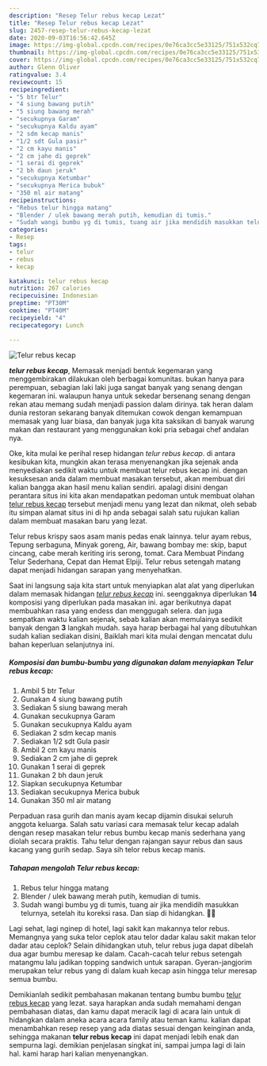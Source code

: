 ```yaml
---
description: "Resep Telur rebus kecap Lezat"
title: "Resep Telur rebus kecap Lezat"
slug: 2457-resep-telur-rebus-kecap-lezat
date: 2020-09-03T16:56:42.645Z
image: https://img-global.cpcdn.com/recipes/0e76ca3cc5e33125/751x532cq70/telur-rebus-kecap-foto-resep-utama.jpg
thumbnail: https://img-global.cpcdn.com/recipes/0e76ca3cc5e33125/751x532cq70/telur-rebus-kecap-foto-resep-utama.jpg
cover: https://img-global.cpcdn.com/recipes/0e76ca3cc5e33125/751x532cq70/telur-rebus-kecap-foto-resep-utama.jpg
author: Glenn Oliver
ratingvalue: 3.4
reviewcount: 15
recipeingredient:
- "5 btr Telur"
- "4 siung bawang putih"
- "5 siung bawang merah"
- "secukupnya Garam"
- "secukupnya Kaldu ayam"
- "2 sdm kecap manis"
- "1/2 sdt Gula pasir"
- "2 cm kayu manis"
- "2 cm jahe di geprek"
- "1 serai di geprek"
- "2 bh daun jeruk"
- "secukupnya Ketumbar"
- "secukupnya Merica bubuk"
- "350 ml air matang"
recipeinstructions:
- "Rebus telur hingga matang"
- "Blender / ulek bawang merah putih, kemudian di tumis."
- "Sudah wangi bumbu yg di tumis, tuang air jika mendidih masukkan telurnya, setelah itu koreksi rasa. Dan siap di hidangkan. 👌🏻"
categories:
- Resep
tags:
- telur
- rebus
- kecap

katakunci: telur rebus kecap 
nutrition: 267 calories
recipecuisine: Indonesian
preptime: "PT30M"
cooktime: "PT40M"
recipeyield: "4"
recipecategory: Lunch

---
```



![Telur rebus kecap](https://img-global.cpcdn.com/recipes/0e76ca3cc5e33125/751x532cq70/telur-rebus-kecap-foto-resep-utama.jpg)

<b><i>telur rebus kecap</i></b>, Memasak menjadi bentuk kegemaran yang menggembirakan dilakukan oleh berbagai komunitas. bukan hanya para perempuan, sebagian laki laki juga sangat banyak yang senang dengan kegemaran ini. walaupun hanya untuk sekedar bersenang senang dengan rekan atau memang sudah menjadi passion dalam dirinya. tak heran dalam dunia restoran sekarang banyak ditemukan cowok dengan kemampuan memasak yang luar biasa, dan banyak juga kita saksikan di banyak warung makan dan restaurant yang menggunakan koki pria sebagai chef andalan nya.

Oke, kita mulai ke perihal resep hidangan <i>telur rebus kecap</i>. di antara kesibukan kita, mungkin akan terasa menyenangkan jika sejenak anda menyediakan sedikit waktu untuk membuat telur rebus kecap ini. dengan kesuksesan anda dalam membuat masakan tersebut, akan membuat diri kalian bangga akan hasil menu kalian sendiri. apalagi disini dengan perantara situs ini kita akan mendapatkan pedoman untuk membuat olahan <u>telur rebus kecap</u> tersebut menjadi menu yang lezat dan nikmat, oleh sebab itu simpan alamat situs ini di hp anda sebagai salah satu rujukan kalian dalam membuat masakan baru yang lezat.

Telur rebus krispy saos asam manis pedas enak lainnya. telur ayam rebus, Tepung serbaguna, Minyak goreng, Air, bawang bombay me: skip, baput cincang, cabe merah keriting iris serong, tomat. Cara Membuat Pindang Telur Sederhana, Cepat dan Hemat Elpiji. Telur rebus setengah matang dapat menjadi hidangan sarapan yang menyehatkan.


Saat ini langsung saja kita start untuk menyiapkan alat alat yang diperlukan dalam memasak hidangan <u><i>telur rebus kecap</i></u> ini. seenggaknya diperlukan <b>14</b> komposisi yang diperlukan pada masakan ini. agar berikutnya dapat membuahkan rasa yang endess dan menggugah selera. dan juga sempatkan waktu kalian sejenak, sebab kalian akan memulainya sedikit banyak dengan <b>3</b> langkah mudah. saya harap berbagai hal yang dibutuhkan sudah kalian sediakan disini, Baiklah mari kita mulai dengan mencatat dulu bahan keperluan selanjutnya ini.

<!--inarticleads1-->

##### Komposisi dan bumbu-bumbu yang digunakan dalam menyiapkan Telur rebus kecap:

1. Ambil 5 btr Telur
1. Gunakan 4 siung bawang putih
1. Sediakan 5 siung bawang merah
1. Gunakan secukupnya Garam
1. Gunakan secukupnya Kaldu ayam
1. Sediakan 2 sdm kecap manis
1. Sediakan 1/2 sdt Gula pasir
1. Ambil 2 cm kayu manis
1. Sediakan 2 cm jahe di geprek
1. Gunakan 1 serai di geprek
1. Gunakan 2 bh daun jeruk
1. Siapkan secukupnya Ketumbar
1. Sediakan secukupnya Merica bubuk
1. Gunakan 350 ml air matang


Perpaduan rasa gurih dan manis ayam kecap dijamin disukai seluruh anggota keluarga. Salah satu variasi cara memasak telur kecap adalah dengan resep masakan telur rebus bumbu kecap manis sederhana yang diolah secara praktis. Tahu telur dengan rajangan sayur rebus dan saus kacang yang gurih sedap. Saya sih telor rebus kecap manis. 

<!--inarticleads2-->

##### Tahapan mengolah Telur rebus kecap:

1. Rebus telur hingga matang
1. Blender / ulek bawang merah putih, kemudian di tumis.
1. Sudah wangi bumbu yg di tumis, tuang air jika mendidih masukkan telurnya, setelah itu koreksi rasa. Dan siap di hidangkan. 👌🏻


Lagi sehat, lagi nginep di hotel, lagi sakit kan makannya telor rebus. Memangnya yang suka telor ceplok atau telor dadar kalau sakit makan telor dadar atau ceplok? Selain dihidangkan utuh, telur rebus juga dapat dibelah dua agar bumbu meresap ke dalam. Cacah-cacah telur rebus setengah matangmu lalu jadikan topping sandwich untuk sarapan. Gyeran-jangjorim merupakan telur rebus yang di dalam kuah kecap asin hingga telur meresap semua bumbu. 

Demikianlah sedikit pembahasan makanan tentang bumbu bumbu <u>telur rebus kecap</u> yang lezat. saya harapkan anda sudah memahami dengan pembahasan diatas, dan kamu dapat meracik lagi di acara lain untuk di hidangkan dalam aneka acara acara family atau teman kamu. kalian dapat menambahkan resep resep yang ada diatas sesuai dengan keinginan anda, sehingga makanan <b>telur rebus kecap</b> ini dapat menjadi lebih enak dan sempurna lagi. demikian penjelasan singkat ini, sampai jumpa lagi di lain hal. kami harap hari kalian menyenangkan.
